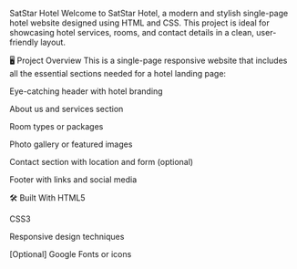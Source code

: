 SatStar Hotel 
Welcome to SatStar Hotel, a modern and stylish single-page hotel website designed using HTML and CSS. This project is ideal for showcasing hotel services, rooms, and contact details in a clean, user-friendly layout.

🖥️ Project Overview
This is a single-page responsive website that includes all the essential sections needed for a hotel landing page:

Eye-catching header with hotel branding

About us and services section

Room types or packages

Photo gallery or featured images

Contact section with location and form (optional)

Footer with links and social media

🛠️ Built With
HTML5

CSS3

Responsive design techniques

[Optional] Google Fonts or icons
